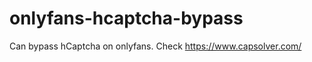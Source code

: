 # onlyfans-hcaptcha-bypass
Can bypass hCaptcha on onlyfans. Check https://www.capsolver.com/ 












































                                              